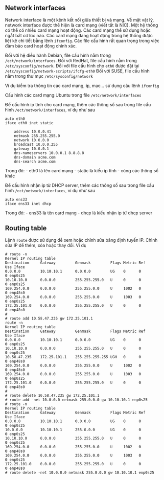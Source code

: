 ## Network interfaces

Network interface là một kênh kết nối giữa thiết bị và mạng. 
Về mặt vật lý, network interface được thể hiện là card mạng (viết tắt là NIC). 
Một hệ thống có thể có nhiều card mạng hoạt động.
Các card mạng thể sử dụng hoặc ngắt bất cứ lúc nào.
Các card mạng đang hoạt động trong hệ thống được liệt kê chi tiết bằng lệnh `ifconfig`.
Các file cấu hình rất quan trọng trong việc đảm bảo card hoạt động chính xác.

Đối với hệ điều hành Debian, file cấu hình nằm trong `/ect/network/interfaces`.
Đối với RedHat, file cấu hình nằm trong `/etc/sysconfig/network`.
Đối với file cấu hình cho `eth0` được đặt tại `/etc/sysconfig/network-scripts/ifcfg-eth0`
Đối với SUSE, file cấu hình nằm trong thư mục `/etc/sysconfig/network`

Ví dụ
kiểm tra thông tin các card mạng, ip, mac... sử dụng câu lệnh `ifconfig`
<img src="">

Cấu hình các card mạng Ubuntu trong file `/etc/network/interfaces`
<img src="">


Để cấu hình ip tĩnh cho card mạng, thêm các thông số sau trong file cấu hình `/ect/network/interfaces`, ví dụ như sau
```
auto eth0
iface eth0 inet static

    address 10.0.0.41
    netmask 255.255.255.0
    network 10.0.0.0
    broadcast 10.0.0.255
    gateway 10.0.0.1
    dns-nameservers 10.0.0.1 8.8.8.8
    dns-domain acme.com
    dns-search acme.com
```

Trong đó:
	- eth0 là tên card mạng
	- static là kiểu ip tĩnh
	- cùng các thông số khác

Để cấu hình nhận ip từ DHCP server, thêm các thông số sau trong file cấu hình `/ect/network/interfaces`, ví dụ như sau
```
auto ens33
iface ens33 inet dhcp
```
Trong đó:
	- ens33 là tên card mạng
	- dhcp là kiểu nhận ip từ dhcp server

## Routing table
Lệnh `route` được sử dụng để xem hoặc chỉnh sửa bảng định tuyến IP. Chỉnh sửa IP để thêm, xóa hoặc thay đổi.
Ví dụ
```
# route -n
Kernel IP routing table
Destination     Gateway         Genmask         Flags Metric Ref    Use Iface
0.0.0.0         10.10.10.1      0.0.0.0         UG    0      0        0 enp0s25
10.10.10.0      0.0.0.0         255.255.255.0   U     0      0        0 enp0s25
169.254.0.0     0.0.0.0         255.255.0.0     U     1002   0        0 enp48s0
169.254.0.0     0.0.0.0         255.255.0.0     U     1003   0        0 enp0s25
172.25.101.0    0.0.0.0         255.255.255.0   U     0      0        0 enp48s0
# 
# route add 10.58.47.235 gw 172.25.101.1
route -n
Kernel IP routing table
Destination     Gateway         Genmask         Flags Metric Ref    Use Iface
0.0.0.0         10.10.10.1      0.0.0.0         UG    0      0        0 enp0s25
10.10.10.0      0.0.0.0         255.255.255.0   U     0      0        0 enp0s25
10.58.47.235    172.25.101.1    255.255.255.255 UGH   0      0        0 enp48s0
169.254.0.0     0.0.0.0         255.255.0.0     U     1002   0        0 enp48s0
169.254.0.0     0.0.0.0         255.255.0.0     U     1003   0        0 enp0s25
172.25.101.0    0.0.0.0         255.255.255.0   U     0      0        0 enp48s0
# 
# route delete 10.58.47.235 gw 172.25.101.1
# route add -net 10.0.0.0 netmask 255.0.0.0 gw 10.10.10.1 enp0s25
# route -n
Kernel IP routing table
Destination     Gateway         Genmask         Flags Metric Ref    Use Iface
0.0.0.0         10.10.10.1      0.0.0.0         UG    0      0        0 enp0s25
10.0.0.0        10.10.10.1      255.0.0.0       UG    0      0        0 enp0s25
10.10.10.0      0.0.0.0         255.255.255.0   U     0      0        0 enp0s25
169.254.0.0     0.0.0.0         255.255.0.0     U     1002   0        0 enp48s0
169.254.0.0     0.0.0.0         255.255.0.0     U     1003   0        0 enp0s25
172.25.101.0    0.0.0.0         255.255.255.0   U     0      0        0 enp48s0
# route delete -net 10.0.0.0 netmask 255.0.0.0 gw 10.10.10.1 enp0s25
```